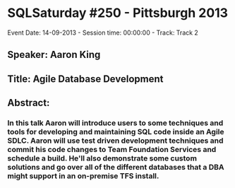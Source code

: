 # SQLSaturday #250 - Pittsburgh 2013
Event Date: 14-09-2013 - Session time: 00:00:00 - Track: Track 2
## Speaker: Aaron King
## Title: Agile Database Development
## Abstract:
### In this talk Aaron will introduce users to some techniques and tools for developing and maintaining SQL code inside an Agile SDLC.  Aaron will use test driven development techniques and commit his code changes to Team Foundation Services and schedule a build.  He'll also demonstrate some custom solutions and go over all of the different databases that a DBA might support in an on-premise TFS install.
